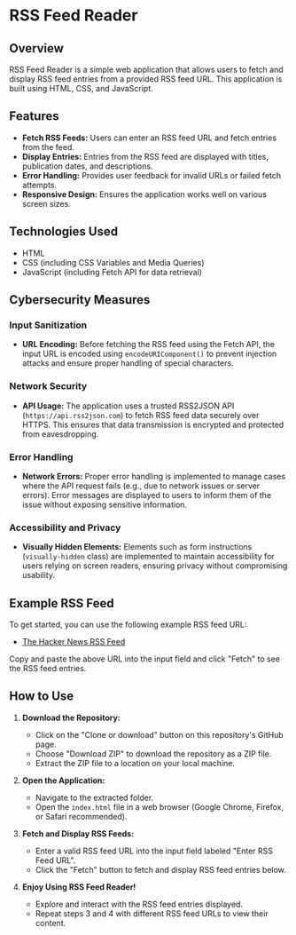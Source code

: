 # RSS Feed Reader

## Overview

RSS Feed Reader is a simple web application that allows users to fetch and display RSS feed entries from a provided RSS feed URL. This application is built using HTML, CSS, and JavaScript.

## Features

- **Fetch RSS Feeds:** Users can enter an RSS feed URL and fetch entries from the feed.
- **Display Entries:** Entries from the RSS feed are displayed with titles, publication dates, and descriptions.
- **Error Handling:** Provides user feedback for invalid URLs or failed fetch attempts.
- **Responsive Design:** Ensures the application works well on various screen sizes.

## Technologies Used

- HTML
- CSS (including CSS Variables and Media Queries)
- JavaScript (including Fetch API for data retrieval)

## Cybersecurity Measures

### Input Sanitization

- **URL Encoding:** Before fetching the RSS feed using the Fetch API, the input URL is encoded using `encodeURIComponent()` to prevent injection attacks and ensure proper handling of special characters.

### Network Security

- **API Usage:** The application uses a trusted RSS2JSON API (`https://api.rss2json.com`) to fetch RSS feed data securely over HTTPS. This ensures that data transmission is encrypted and protected from eavesdropping.

### Error Handling

- **Network Errors:** Proper error handling is implemented to manage cases where the API request fails (e.g., due to network issues or server errors). Error messages are displayed to users to inform them of the issue without exposing sensitive information.

### Accessibility and Privacy

- **Visually Hidden Elements:** Elements such as form instructions (`visually-hidden` class) are implemented to maintain accessibility for users relying on screen readers, ensuring privacy without compromising usability.

## Example RSS Feed

To get started, you can use the following example RSS feed URL:

- [The Hacker News RSS Feed](https://feeds.feedburner.com/TheHackersNews)

Copy and paste the above URL into the input field and click "Fetch" to see the RSS feed entries.

## How to Use

1. **Download the Repository:**
   - Click on the "Clone or download" button on this repository's GitHub page.
   - Choose "Download ZIP" to download the repository as a ZIP file.
   - Extract the ZIP file to a location on your local machine.

2. **Open the Application:**
   - Navigate to the extracted folder.
   - Open the `index.html` file in a web browser (Google Chrome, Firefox, or Safari recommended).

3. **Fetch and Display RSS Feeds:**
   - Enter a valid RSS feed URL into the input field labeled "Enter RSS Feed URL".
   - Click the "Fetch" button to fetch and display RSS feed entries below.

4. **Enjoy Using RSS Feed Reader!**
   - Explore and interact with the RSS feed entries displayed.
   - Repeat steps 3 and 4 with different RSS feed URLs to view their content.
